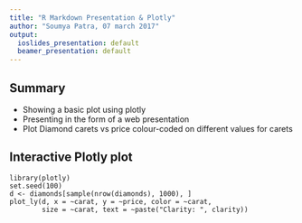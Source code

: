 ```yaml
---
title: "R Markdown Presentation & Plotly"
author: "Soumya Patra, 07 march 2017"
output:
  ioslides_presentation: default
  beamer_presentation: default
---
```

## Summary

- Showing a basic plot using plotly
- Presenting in the form of a web presentation
- Plot Diamond carets vs price colour-coded on different values for carets

## Interactive Plotly plot

```{r echo=FALSE, message=FALSE}
library(plotly)
set.seed(100)
d <- diamonds[sample(nrow(diamonds), 1000), ]
plot_ly(d, x = ~carat, y = ~price, color = ~carat,
        size = ~carat, text = ~paste("Clarity: ", clarity))
```
